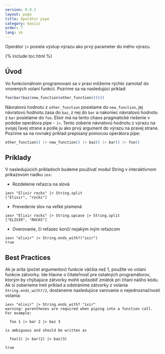 ```yaml
---
version: 0.9.1
layout: page
title: Operátor pipe
category: basics
order: 7
lang: sk
---
```


Operátor `|>` posiela výstup výrazu ako prvý parameter do iného výrazu.

{% include toc.html %}

## Úvod

Vo funkcionálnom programovaní sa v praxi môžeme rýchlo zamotať do vnorených volaní funkcií. Pozrime sa na nasledujúci príklad:

```elixir
foo(bar(baz(new_function(other_function()))))
```

Návratovú hodnotu z `other_function` posielame do `new_function`, jej návratovú hodnotu zasa do `baz`, z nej do `bar` a nakoniec návratovú hodnotu z `bar` posielame do `foo`. Elixir má na tento chaos pragmatické riešenie v podobe operátora *pipe* - `|>`. Tento zoberie návratovú hodnotu z výrazu na svojej ľavej strane a pošle ju ako prvý argument do výrazu na pravej strane. Pozrime sa na rovnaký príklad prepísaný pomocou operátora pipe:

```elixir
other_function() |> new_function() |> baz() |> bar() |> foo()
```

## Príklady

V nasledujúcich príkladoch budeme používať modul String v interaktívnom príkazovom riadku `iex`:

- Rozdelenie reťazca na slová

```shell
iex> "Elixir rocks" |> String.split
["Elixir", "rocks"]
```

- Prevedenie slov na veľké písmená

```shell
iex> "Elixir rocks" |> String.upcase |> String.split
["ELIXIR", "ROCKS"]
```

- Overovanie, či reťazec končí nejakým iným reťazcom

```shell
iex> "elixir" |> String.ends_with?("ixir")
true
```

## Best Practices

Ak je arita (počet argumentov) funkcie väčšia než 1, použite vo volaní funkcie zátvorky. Ide hlavne o čitateľnosť pre ostatných programátorov, ktorým by chýbajúce zátvorky mohli spôsobiť zmätok pri čítaní nášho kódu. Ak si zoberieme tretí príklad a odstránime zátvorky z volania `String.ends_with?/2`, dostaneme nasledujúce varovanie o nejednoznačnosti volania:

```shell
iex> "elixir" |> String.ends_with? "ixir"
warning: parentheses are required when piping into a function call. For example:

  foo 1 |> bar 2 |> baz 3

is ambiguous and should be written as

  foo(1) |> bar(2) |> baz(3)

true
```
